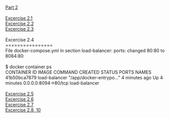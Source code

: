 [Part 2](https://github.com/rparkkon/devops/tree/master/part2)
<BR>
<BR>
[Excercise 2.1](https://github.com/rparkkon/devops/blob/master/part2/e1)
<BR>
[Excercise 2.2](https://github.com/rparkkon/devops/blob/master/part2/e2)
<BR>
[Excercise 2.3](https://github.com/rparkkon/devops/blob/master/part2/e3)
<BR>
<BR>Excercise 2.4
<BR>================
<BR> File docker-compose.yml in section load-balancer: ports: changed 80:80 to 8084:80 
<BR>
<BR>$ docker container ps
<BR>CONTAINER ID        IMAGE               COMMAND                  CREATED             STATUS              PORTS                    NAMES
<BR>41b50bca7879        load-balancer       "/app/docker-entrypo…"   4 minutes ago       Up 4 minutes        0.0.0.0:8094->80/tcp     load-balancer
<BR>
<BR>
[Excercise 2.5](https://github.com/rparkkon/devops/blob/master/part2/e5)
<BR>
[Excercise 2.6](https://github.com/rparkkon/devops/blob/master/part2/e6)
<BR>
[Excercise 2.7](https://github.com/rparkkon/devops/blob/master/part2/e7)
<BR>
[Excercise 2.8, 10](https://github.com/rparkkon/devops/blob/master/part2/e8)
<BR>